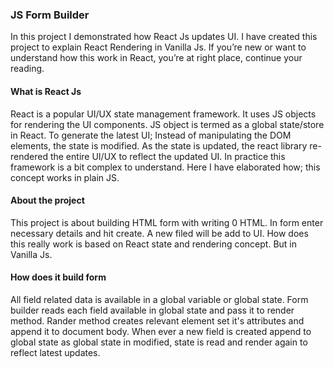 ### JS Form Builder
In this project I demonstrated how React Js updates UI. I have created this project to explain React Rendering in Vanilla Js. If you’re new or want to understand how this work in React, you’re at right place, continue your reading.
#### What is React Js
React is a popular UI/UX state management framework. It uses JS objects for rendering the UI components. JS object is termed as a global state/store in React. To generate the latest UI; Instead of manipulating the DOM elements, the state is modified. As the state is updated, the react library re-rendered the entire UI/UX to reflect the updated UI. In practice this framework is a bit complex to understand. Here I have elaborated how; this concept works in plain JS.
#### About the project
This project is about building HTML form with writing 0 HTML. In form enter necessary details and hit create. A new filed will be add to UI. How does this really work is based on React state and rendering concept. But in Vanilla Js.
#### How does it build form
All field related data is available in a global variable or global state. Form builder reads each field available in global state and pass it to render method. Rander method creates relevant element set it's attributes and append it to document body.
When ever a new field is created append to global state as global state in modified, state is read and render again to reflect latest updates.

